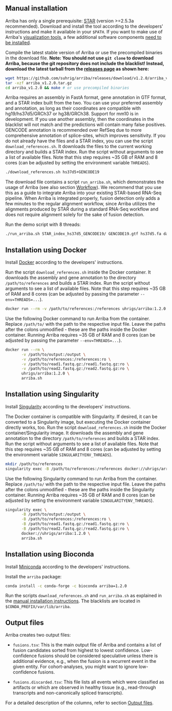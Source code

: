 Manual installation
-------------------

Arriba has only a single prerequisite: [STAR](https://github.com/alexdobin/STAR) (version >=2.5.3a recommended). Download and install the tool according to the developers' instructions and make it available in your `$PATH`. If you want to make use of Arriba's [visualization tools](visualization.md), a few additional software components [need to be installed](visualization.md#publication-quality-figures).

Compile the latest stable version of Arriba or use the precompiled binaries in the download file. **Note: You should not use `git clone` to download Arriba, because the git repository does not include the blacklist! Instead, download the latest tarball from the [releases page](https://github.com/suhrig/arriba/releases/) as shown here:**

```bash
wget https://github.com/suhrig/arriba/releases/download/v1.2.0/arriba_v1.2.0.tar.gz
tar -xzf arriba_v1.2.0.tar.gz
cd arriba_v1.2.0 && make # or use precompiled binaries
```

Arriba requires an assembly in FastA format, gene annotation in GTF format, and a STAR index built from the two. You can use your preferred assembly and annotation, as long as their coordinates are compatible with hg19/hs37d5/GRCh37 or hg38/GRCh38. Support for mm10 is in development. If you use another assembly, then the coordinates in the blacklist will not match and the predictions will contain many false positives. GENCODE annotation is recommended over RefSeq due to more comprehensive annotation of splice-sites, which improves sensitivity. If you do not already have the files and a STAR index, you can use the script `download_references.sh`. It downloads the files to the current working directory and builds a STAR index. Run the script without arguments to see a list of available files. Note that this step requires ~35 GB of RAM and 8 cores (can be adjusted by setting the environment variable `THREADS`).

```bash
./download_references.sh hs37d5+GENCODE19
```

The download file contains a script `run_arriba.sh`, which demonstrates the usage of Arriba (see also section [Workflow](workflow.md#demo-script)). We recommend that you use this as a guide to integrate Arriba into your existing STAR-based RNA-Seq pipeline. When Arriba is integrated properly, fusion detection only adds a few minutes to the regular alignment workflow, since Arriba utilizes the alignments produced by STAR during a standard RNA-Seq workflow and does not require alignment solely for the sake of fusion detection.

Run the demo script with 8 threads:

```bash
./run_arriba.sh STAR_index_hs37d5_GENCODE19/ GENCODE19.gtf hs37d5.fa database/blacklist_hg19_hs37d5_GRCh37_2018-11-04.tsv.gz database/known_fusions_hg19_hs37d5_GRCh37_v2.0.0.tsv.gz database/protein_domains_hg19_hs37d5_GRCh37_2.0.0.gff3 8 test/read1.fastq.gz test/read2.fastq.gz
```

Installation using Docker
-------------------------

Install [Docker](https://www.docker.com/) according to the developers' instructions.

Run the script `download_references.sh` inside the Docker container. It downloads the assembly and gene annotation to the directory `/path/to/references` and builds a STAR index. Run the script without arguments to see a list of available files. Note that this step requires ~35 GB of RAM and 8 cores (can be adjusted by passing the parameter `--env=THREADS=...`).

```bash
docker run --rm -v /path/to/references:/references uhrigs/arriba:1.2.0 download_references.sh hs37d5+GENCODE19
```

Use the following Docker command to run Arriba from the container. Replace `/path/to/` with the path to the respective input file. Leave the paths after the colons unmodified - these are the paths inside the Docker container. Running Arriba requires ~35 GB of RAM and 8 cores (can be adjusted by passing the parameter `--env=THREADS=...`).

```bash
docker run --rm \
       -v /path/to/output:/output \
       -v /path/to/references:/references:ro \
       -v /path/to/read1.fastq.gz:/read1.fastq.gz:ro \
       -v /path/to/read2.fastq.gz:/read2.fastq.gz:ro \
       uhrigs/arriba:1.2.0 \
       arriba.sh
```

Installation using Singularity
------------------------------

Install [Singularity](https://www.sylabs.io/) according to the developers' instructions.

The Docker container is compatible with Singularity. If desired, it can be converted to a Singularity image, but executing the Docker container directly works, too. Run the script `download_references.sh` inside the Docker container/Singularity image. It downloads the assembly and gene annotation to the directory `/path/to/references` and builds a STAR index. Run the script without arguments to see a list of available files. Note that this step requires ~35 GB of RAM and 8 cores (can be adjusted by setting the environment variable `SINGULARITYENV_THREADS`).

```bash
mkdir /path/to/references
singularity exec -B /path/to/references:/references docker://uhrigs/arriba:1.2.0 download_references.sh hs37d5+GENCODE19
```

Use the following Singularity command to run Arriba from the container. Replace `/path/to/` with the path to the respective input file. Leave the paths after the colons unmodified - these are the paths inside the Singularity container. Running Arriba requires ~35 GB of RAM and 8 cores (can be adjusted by setting the environment variable `SINGULARITYENV_THREADS`).

```bash
singularity exec \
       -B /path/to/output:/output \
       -B /path/to/references:/references:ro \
       -B /path/to/read1.fastq.gz:/read1.fastq.gz:ro \
       -B /path/to/read2.fastq.gz:/read2.fastq.gz:ro \
       docker://uhrigs/arriba:1.2.0 \
       arriba.sh
```

Installation using Bioconda
---------------------------

Install [Miniconda](https://conda.io/) according to the developers' instructions.

Install the `arriba` package:

```bash
conda install -c conda-forge -c bioconda arriba=1.2.0
```

Run the scripts `download_references.sh` and `run_arriba.sh` as explained in the [manual installation instructions](#manual-installation). The blacklists are located in `$CONDA_PREFIX/var/lib/arriba`.

Output files
------------

Arriba creates two output files:

- `fusions.tsv`: This is the main output file of Arriba and contains a list of fusion candidates sorted from highest to lowest confidence. Low-confidence fusions should be considered speculative unless there is additional evidence, e.g., when the fusion is a recurrent event in the given entity. For cohort-analyses, you might want to ignore low-confidence fusions.

- `fusions.discarded.tsv`: This file lists all events which were classified as artifacts or which are observed in healthy tissue (e.g., read-through transcripts and non-canonically spliced transcripts).

For a detailed description of the columns, refer to section [Output files](output-files.md).
